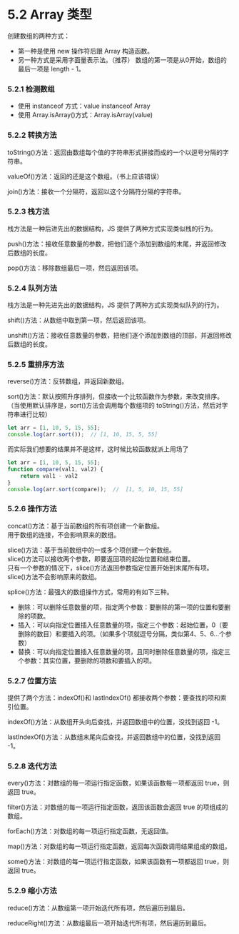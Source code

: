 # 5.2 Array 类型
创建数组的两种方式：
- 第一种是使用 new 操作符后跟 Array 构造函数。
- 另一种方式是采用字面量表示法。（推荐）
数组的第一项是从0开始，数组的最后一项是 length - 1。

### 5.2.1 检测数组
- 使用 instanceof 方式：value instanceof Array
- 使用 Array.isArray()方式：Array.isArray(value)

### 5.2.2 转换方法
toString()方法：返回由数组每个值的字符串形式拼接而成的一个以逗号分隔的字符串。

valueOf()方法：返回的还是这个数组。（书上应该错误）

join()方法：接收一个分隔符，返回以这个分隔符分隔的字符串。

### 5.2.3 栈方法
栈方法是一种后进先出的数据结构，JS 提供了两种方式实现类似栈的行为。

push()方法：接收任意数量的参数，把他们逐个添加到数组的末尾，并返回修改后数组的长度。

pop()方法：移除数组最后一项，然后返回该项。

### 5.2.4 队列方法
栈方法是一种先进先出的数据结构，JS 提供了两种方式实现类似队列的行为。

shift()方法：从数组中取到第一项，然后返回该项。

unshift()方法：接收任意数量的参数，把他们逐个添加到数组的顶部，并返回修改后数组的长度。


### 5.2.5 重排序方法
reverse()方法：反转数组，并返回新数组。

sort()方法：默认按照升序排列，但接收一个比较函数作为参数，来改变排序。
（当使用默认排序是，sort()方法会调用每个数组项的 toString()方法，然后对字符串进行比较）
```javascript
let arr = [1, 10, 5, 15, 55];
console.log(arr.sort());  // [1, 10, 15, 5, 55]
```
而实际我们想要的结果并不是这样，这时候比较函数就派上用场了
```javascript
let arr = [1, 10, 5, 15, 55];
function compare(val1, val2) {
    return val1 - val2 
}
console.log(arr.sort(compare));  //  [1, 5, 10, 15, 55]
```

### 5.2.6 操作方法
concat()方法：基于当前数组的所有项创建一个新数组。  
用于数组的连接，不会影响原来的数组。

slice()方法：基于当前数组中的一或多个项创建一个新数组。  
slice()方法可以接收两个参数，即要返回项的起始位置和结束位置。    
只有一个参数的情况下，slice()方法返回参数指定位置开始到末尾所有项。  
slice()方法不会影响原来的数组。

splice()方法：最强大的数组操作方式，常用的有如下三种。    
- 删除：可以删除任意数量的项，指定两个参数：要删除的第一项的位置和要删除的项数。    
- 插入：可以向指定位置插入任意数量的项，指定三个参数：起始位置，0（要删除的数目）和要插入的项。（如果多个项就逗号分隔，类似第4、5、6...个参数）
- 替换：可以向指定位置插入任意数量的项，且同时删除任意数量的项，指定三个参数：其实位置，要删除的项数和要插入的项。

### 5.2.7 位置方法
提供了两个方法：indexOf()和 lastIndexOf() 都接收两个参数：要查找的项和索引位置。

indexOf()方法：从数组开头向后查找，并返回数组中的位置，没找到返回 -1。

lastIndexOf()方法：从数组末尾向后查找，并返回数组中的位置，没找到返回 -1。

### 5.2.8 迭代方法
every()方法：对数组的每一项运行指定函数，如果该函数每一项都返回 true，则返回 true。

filter()方法：对数组的每一项运行指定函数，返回该函数会返回 true 的项组成的数组。

forEach()方法：对数组的每一项运行指定函数，无返回值。

map()方法：对数组的每一项运行指定函数，返回每次函数调用结果组成的数组。

some()方法：对数组的每一项运行指定函数，如果该函数有一项都返回 true，则返回 true。

### 5.2.9 缩小方法
reduce()方法：从数组第一项开始迭代所有项，然后遍历到最后。

reduceRight()方法：从数组最后一项开始迭代所有项，然后遍历到最后。